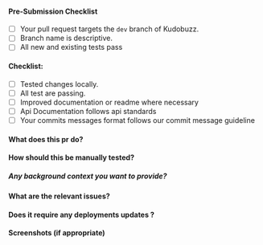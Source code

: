 #### Pre-Submission Checklist
<!-- Go over all points below, and after creating the PR, tick all the checkboxes that apply. -->
<!-- All points should be verified, otherwise, read the CONTRIBUTING guidelines from above-->
<!-- If you're unsure about any of these, don't hesitate to ask. We're here to help! -->
<!--You also read mall from https://github.com/kudobuzz/guides/edit/master/code-review-guidelines.md-->

- [ ] Your pull request targets the `dev` branch of Kudobuzz.
- [ ] Branch name is descriptive. 
- [ ] All new and existing tests pass 

#### Checklist:
<!-- Go over all points below, and after creating the PR, tick the checkboxes that apply. -->
<!-- If you're unsure about any of these, don't hesitate to ask in the Help Contributors room linked above. We're here to help! -->
- [ ] Tested changes locally.
- [ ] All test are passing.
- [ ] Improved documentation or readme where  necessary
- [ ] Api Documentation follows api standards
- [ ] Your commits messages format follows our commit message guideline 

#### What does this pr do?
<!-- Add description of pr here -->

#### How should this be manually tested?
<!-- Add specific steps on how to test this manually
1. Step 1
2. Step 2 etc
-->

##### Any background context you want to provide?
<!-- Any background context will be appropriate -->

#### What are the relevant issues?
<!-- #2344-->

#### Does it require any deployments updates ?
<!-- Add link to deployment issue -->

#### Screenshots (if appropriate)
<!-- Add any Screenshots here -->


